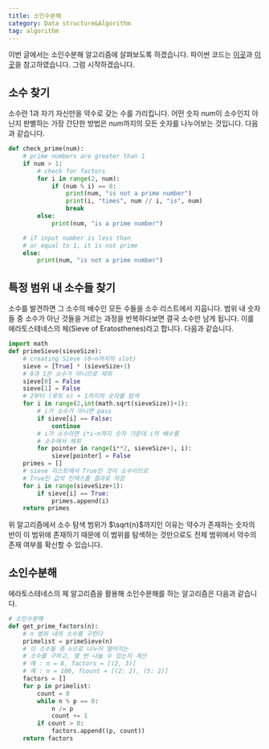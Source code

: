 ```yaml
---
title: 소인수분해
category: Data structure&Algorithm
tag: algorithm
---
```


이번 글에서는 소인수분해 알고리즘에 살펴보도록 하겠습니다. 파이썬 코드는 [이곳](https://gist.github.com/dzhou/2632362)과 [이곳](https://stackoverflow.com/questions/3939660/sieve-of-eratosthenes-finding-primes-python)을 참고하였습니다. 그럼 시작하겠습니다.





## 소수 찾기

소수란 1과 자기 자신만을 약수로 갖는 수를 가리킵니다. 어떤 숫자 *num*이 소수인지 아닌지 판별하는 가장 간단한 방법은 *num*까지의 모든 숫자를 나누어보는 것입니다. 다음과 같습니다.

```python
def check_prime(num):
    # prime numbers are greater than 1
    if num > 1:
        # check for factors
        for i in range(2, num):
            if (num % i) == 0:
                print(num, "is not a prime number")
                print(i, "times", num // i, "is", num)
                break
        else:
            print(num, "is a prime number")

    # if input number is less than
    # or equal to 1, it is not prime
    else:
        print(num, "is not a prime number")
```





## 특정 범위 내 소수들 찾기

소수를 발견하면 그 소수의 배수인 모든 수들을 소수 리스트에서 지웁니다. 범위 내 숫자들 중 소수가 아닌 것들을 거르는 과정을 반복하다보면 결국 소수만 남게 됩니다. 이를 에라토스테네스의 체(Sieve of Eratosthenes)라고 합니다. 다음과 같습니다.

```python
import math
def primeSieve(sieveSize):
    # creating Sieve (0~n까지의 slot)
    sieve = [True] * (sieveSize+1)
    # 0과 1은 소수가 아니므로 제외
    sieve[0] = False
    sieve[1] = False
    # 2부터 (루트 n) + 1까지의 숫자를 탐색
    for i in range(2,int(math.sqrt(sieveSize))+1):
        # i가 소수가 아니면 pass
        if sieve[i] == False:
            continue
        # i가 소수라면 i*i~n까지 숫자 가운데 i의 배수를
        # 소수에서 제외
        for pointer in range(i**2, sieveSize+1, i):
            sieve[pointer] = False
    primes = []
    # sieve 리스트에서 True인 것이 소수이므로
    # True인 값의 인덱스를 결과로 저장
    for i in range(sieveSize+1):
        if sieve[i] == True:
            primes.append(i)
    return primes
```

위 알고리즘에서 소수 탐색 범위가 $\sqrt{n}$까지인 이유는 약수가 존재하는 숫자의 반이 이 범위에 존재하기 때문에 이 범위를 탐색하는 것만으로도 전체 범위에서 약수의 존재 여부를 확신할 수 있습니다. 





## 소인수분해

에라토스테네스의 체 알고리즘을 활용해 소인수분해를 하는 알고리즘은 다음과 같습니다.

```python
# 소인수분해
def get_prime_factors(n):
    # n 범위 내의 소수를 구한다
    primelist = primeSieve(n)
    # 이 소수들 중 n으로 나누어 떨어지는
    # 소수를 구하고, 몇 번 나눌 수 있는지 계산
    # 예 : n = 8, factors = [(2, 3)]
    # 예 : n = 100, fcount = [(2: 2), (5: 2)]
    factors = []
    for p in primelist:
        count = 0
        while n % p == 0:
            n /= p
            count += 1
        if count > 0:
            factors.append((p, count))
    return factors
```

